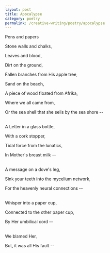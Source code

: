```yaml
---
layout: post
title: Apocalypse
category: poetry
permalink: /creative-writing/poetry/apocalypse
---
```


Pens and papers

Stone walls and chalks,

Leaves and blood,

Dirt on the ground,

Fallen branches from His apple tree,

Sand on the beach,

A piece of wood floated from Afrika,

Where we all came from,

Or the sea shell that she sells by the sea shore --
<br /><br />

A Letter in a glass bottle,

With a cork stopper,

Tidal force from the lunatics,

In Mother's breast milk --
<br /><br />

A message on a dove's leg,

Sink your teeth into the mycelium network,

For the heavenly neural connections --
<br /><br />

Whisper into a paper cup,

Connected to the other paper cup,

By Her umbilical cord --
<br /><br />

We blamed Her,

But, it was all His fault --
<br /><br />
